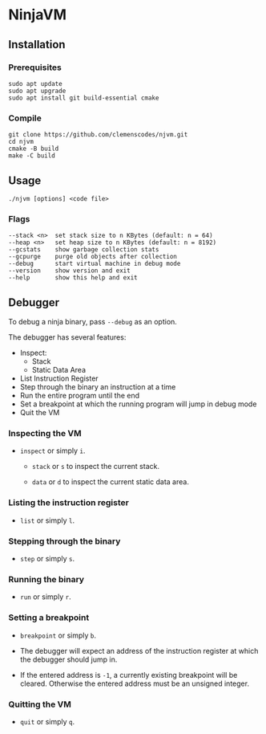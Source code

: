 # NinjaVM

## Installation

### Prerequisites

    sudo apt update
    sudo apt upgrade
    sudo apt install git build-essential cmake

### Compile

    git clone https://github.com/clemenscodes/njvm.git
    cd njvm
    cmake -B build
    make -C build

## Usage

    ./njvm [options] <code file>

### Flags

    --stack <n>  set stack size to n KBytes (default: n = 64)
    --heap <n>   set heap size to n KBytes (default: n = 8192)
    --gcstats    show garbage collection stats
    --gcpurge    purge old objects after collection
    --debug      start virtual machine in debug mode
    --version    show version and exit
    --help       show this help and exit

## Debugger

To debug a ninja binary, pass ```--debug``` as an option.

The debugger has several features:

- Inspect:
  - Stack
  - Static Data Area
- List Instruction Register
- Step through the binary an instruction at a time
- Run the entire program until the end
- Set a breakpoint at which the running program will jump in debug mode
- Quit the VM

### Inspecting the VM

- ```inspect``` or simply ```i```.

  - ```stack``` or ```s``` to inspect the current stack.

  - ```data``` or ```d``` to inspect the current static data area.

### Listing the instruction register

- ```list``` or simply ```l```.

### Stepping through the binary

- ```step``` or simply ```s```.

### Running the binary

- ```run``` or simply ```r```.

### Setting a breakpoint

- ```breakpoint``` or simply ```b```.

- The debugger will expect an address of the instruction register at which the debugger should jump in.
- If the entered address is ```-1```, a currently existing breakpoint will be cleared.
Otherwise the entered address must be an unsigned integer.

### Quitting the VM

- ```quit``` or simply ```q```.
